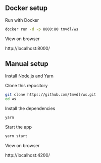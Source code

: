 ## Docker setup

Run with Docker

```sh
docker run -d -p 8000:80 tmvdl/ws
```

View on browser

http://localhost:8000/

## Manual setup

Install [Node.js](https://nodejs.org/en/) and [Yarn](https://yarnpkg.com/)

Clone this repository

```sh
git clone https://github.com/tmvdl/ws.git
cd ws
```

Install the dependencies

```sh
yarn
```

Start the app

```sh
yarn start
```

View on browser

http://localhost:4200/
